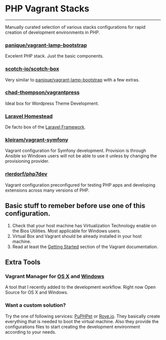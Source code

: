 # PHP Vagrant Stacks
---
Manually curated selection of various stacks configurations for rapid creation of development environments in PHP.

### [panique/vagrant-lamp-bootstrap](https://github.com/panique/vagrant-lamp-bootstrap)
Excelent PHP stack. Just the basic components. 

### [scotch-io/scotch-box](https://github.com/scotch-io/scotch-box)
Very similar to [panique/vagrant-lamp-bootstrap](https://github.com/panique/vagrant-lamp-bootstrap) with a few extras.

### [chad-thompson/vagrantpress](https://github.com/chad-thompson/vagrantpress)
Ideal box for Wordpress Theme Development.

### [Laravel Homestead](http://laravel.com/docs/4.2/homestead)
De facto box of the [Laravel Framework](http://laravel.com/).

### [kleiram/vagrant-symfony](https://github.com/kleiram/vagrant-symfony)
Vagrant configuration for Symfony development. Provision is through Ansible so Windows users will not be able to use it unless by changing the provisioning provider. 

### [rlerdorf/php7dev](https://github.com/rlerdorf/php7dev)
Vagrant configuration preconfigured for testing PHP apps and developing extensions across many versions of PHP.


## Basic stuff to remeber before use one of this configuration. 

1. Check that your host machine has Virtualization Technology enable on the Bios Utilities. Most applicable for Windows users. 
2. Virtual Box and Vagrant should be already installed in your host machine.
3. Read at least the [Getting Started](https://docs.vagrantup.com/v2/getting-started/) section of the Vagrant documentation.


## Extra Tools

### Vagrant Manager for [OS X](http://vagrantmanager.com/) and [Windows](http://vagrantmanager.com/windows/)
A tool that I recently added to the development workflow. Right now Open Source for OS X and Windows.

### Want a custom solution?
Try the one of following services:  [PuPHPet](https://puphpet.com/) or
[Rove.io](http://rove.io/). They basically create everything that is needed to boot the virtual machine. Also they provide the configurations files to start creating the development environment according to your needs.
